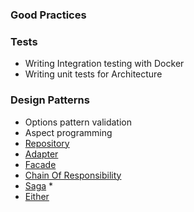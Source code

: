 ### Good Practices

### Tests
- Writing Integration testing with Docker
- Writing unit tests for Architecture

### Design Patterns
- Options pattern validation
- Aspect programming
- [Repository](RepositoryPattern.md)
- [Adapter](AdapterPattern.md)
- [Facade](FacadePattern.md)
- [Chain Of Responsibility](ChainOfResponsibilityPattern.md)
- [Saga](SagaPattern.md) *
- [Either](\Pattern.Functional.Programming\README.md)